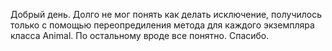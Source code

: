 Добрый день.
Долго не мог понять как делать исключение, получилось только с помощью переопредиления метода для каждого экземпляра класса Animal.
По остальному вроде все понятно.
Спасибо.
